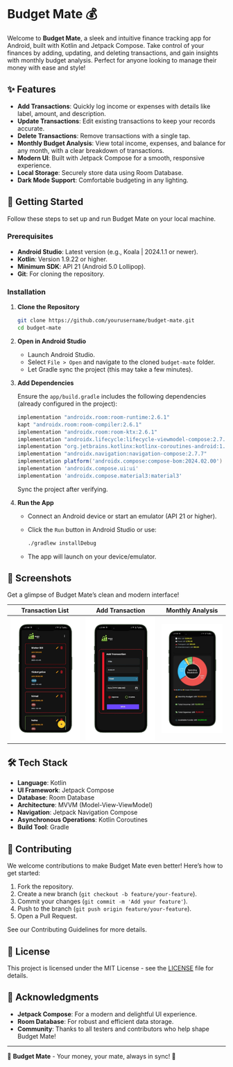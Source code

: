 # Budget Mate 💰

Welcome to **Budget Mate**, a sleek and intuitive finance tracking app for Android, built with Kotlin and Jetpack Compose. Take control of your finances by adding, updating, and deleting transactions, and gain insights with monthly budget analysis. Perfect for anyone looking to manage their money with ease and style!

## ✨ Features

- **Add Transactions**: Quickly log income or expenses with details like label, amount, and description.
- **Update Transactions**: Edit existing transactions to keep your records accurate.
- **Delete Transactions**: Remove transactions with a single tap.
- **Monthly Budget Analysis**: View total income, expenses, and balance for any month, with a clear breakdown of transactions.
- **Modern UI**: Built with Jetpack Compose for a smooth, responsive experience.
- **Local Storage**: Securely store data using Room Database.
- **Dark Mode Support**: Comfortable budgeting in any lighting.

## 🚀 Getting Started

Follow these steps to set up and run Budget Mate on your local machine.

### Prerequisites

- **Android Studio**: Latest version (e.g., Koala | 2024.1.1 or newer).
- **Kotlin**: Version 1.9.22 or higher.
- **Minimum SDK**: API 21 (Android 5.0 Lollipop).
- **Git**: For cloning the repository.

### Installation

1. **Clone the Repository**

   ```bash
   git clone https://github.com/yourusername/budget-mate.git
   cd budget-mate
   ```

2. **Open in Android Studio**

   - Launch Android Studio.
   - Select `File > Open` and navigate to the cloned `budget-mate` folder.
   - Let Gradle sync the project (this may take a few minutes).

3. **Add Dependencies**

   Ensure the `app/build.gradle` includes the following dependencies (already configured in the project):

   ```gradle
   implementation "androidx.room:room-runtime:2.6.1"
   kapt "androidx.room:room-compiler:2.6.1"
   implementation "androidx.room:room-ktx:2.6.1"
   implementation "androidx.lifecycle:lifecycle-viewmodel-compose:2.7.0"
   implementation "org.jetbrains.kotlinx:kotlinx-coroutines-android:1.7.3"
   implementation "androidx.navigation:navigation-compose:2.7.7"
   implementation platform('androidx.compose:compose-bom:2024.02.00')
   implementation 'androidx.compose.ui:ui'
   implementation 'androidx.compose.material3:material3'
   ```

   Sync the project after verifying.

4. **Run the App**

   - Connect an Android device or start an emulator (API 21 or higher).
   - Click the `Run` button in Android Studio or use:

     ```bash
     ./gradlew installDebug
     ```

   - The app will launch on your device/emulator.

## 📸 Screenshots

Get a glimpse of Budget Mate’s clean and modern interface!

| Transaction List | Add Transaction | Monthly Analysis |
|:---------------:|:---------------:|:----------------:|
| ![Transaction List](https://raw.githubusercontent.com/zahura0/Budget_Mate/master/screenshots/transaction_list.png) | ![Add Transaction](https://raw.githubusercontent.com/zahura0/Budget_Mate/master/screenshots/add_transaction.png) | ![Monthly Analysis](https://raw.githubusercontent.com/zahura0/Budget_Mate/master/screenshots/monthly_analysis.png) |

## 🛠️ Tech Stack

- **Language**: Kotlin
- **UI Framework**: Jetpack Compose
- **Database**: Room Database
- **Architecture**: MVVM (Model-View-ViewModel)
- **Navigation**: Jetpack Navigation Compose
- **Asynchronous Operations**: Kotlin Coroutines
- **Build Tool**: Gradle

## 🤝 Contributing

We welcome contributions to make Budget Mate even better! Here’s how to get started:

1. Fork the repository.
2. Create a new branch (`git checkout -b feature/your-feature`).
3. Commit your changes (`git commit -m 'Add your feature'`).
4. Push to the branch (`git push origin feature/your-feature`).
5. Open a Pull Request.

See our Contributing Guidelines for more details.

## 📜 License

This project is licensed under the MIT License - see the [LICENSE](LICENSE) file for details.

## 🙌 Acknowledgments

- **Jetpack Compose**: For a modern and delightful UI experience.
- **Room Database**: For robust and efficient data storage.
- **Community**: Thanks to all testers and contributors who help shape Budget Mate!

---

🌟 **Budget Mate** - Your money, your mate, always in sync! 🌟
